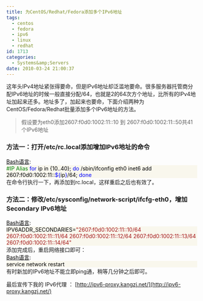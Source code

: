 ```yaml
---
title: 为CentOS/Redhat/Fedora添加多个IPv6地址
tags:
  - centos
  - fedora
  - ipv6
  - linux
  - redhat
id: 1713
categories:
  - Systems&amp;Servers
date: 2010-03-24 21:00:37
---
```


这年头IPv4地址紧张得要命，但是IPv6地址却泛滥地要命。很多服务器托管商分配IPv6地址的时候一般直接分配/64，也就是2的64次方个地址，比所有的IPv4地址加起来还多。地址多了，加起来也要命，下面介绍两种为CentOS/Fedora/Redhat批量添加多个IPv6地址的方法。
> 假设要为eth0添加2607:f0d0:1002:11::10 到 2607:f0d0:1002:11::50共41个IPv6地址
<!--more-->

### 方法一：打开/etc/rc.local添加增加IPv6地址的命令

<div style="background: none repeat scroll 0% 0% #fdfdfd; color: black;"><span style="text-decoration: underline;">Bash语言</span>:</div>
<div class="source" style="font-family: &amp;amp;amp; color: #000000; background-color: #f9f7ed;"><span style="color: #008000;">#IP Alias</span>
<span style="color: #0000ff;">for </span><span style="color: #000000;">ip in </span><span style="color: #000000;">{</span><span style="color: #000000;">10..40</span><span style="color: #000000;">}</span>; <span style="color: #0000ff;">do</span><span style="color: #000000;"> /sbin/ifconfig eth0 inet6 add 2607:f0d0:1002:11::</span><span style="color: #0000ff;">${</span><span style="color: #000000;">ip</span><span style="color: #0000ff;">}</span><span style="color: #000000;">/64; </span><span style="color: #0000ff;">done</span></div>
在命令行执行一下，再添加到rc.local，这样重启之后也有效了。

### 方法二：修改/etc/sysconfig/network-script/ifcfg-eth0，增加Secondary IPv6地址

<div style="background: none repeat scroll 0% 0% #fdfdfd; color: black;"><span style="text-decoration: underline;">Bash语言</span>:</div>
<div class="source" style="font-family: &amp;amp;amp; color: #000000; background-color: #f9f7ed;"><span style="color: #000000;">IPV6ADDR_SECONDARIES</span><span style="color: #000000;">=</span><span style="color: #a31515;">"2607:f0d0:1002:11::10/64 </span>
<span style="color: #a31515;">2607:f0d0:1002:11::11/64 </span>
<span style="color: #a31515;">2607:f0d0:1002:11::12/64 </span>
<span style="color: #a31515;">2607:f0d0:1002:11::13/64 </span>
<span style="color: #a31515;">2607:f0d0:1002:11::14/64"</span></div>
添加完成后，重启网络接口即可：
<div style="background: none repeat scroll 0% 0% #fdfdfd; color: black;"><span style="text-decoration: underline;">Bash语言</span>:</div>
<div class="source" style="font-family: &amp;amp;amp; color: #000000; background-color: #f9f7ed;"><span style="color: #000000;">service network restart</span></div>
有时新加的IPv6地址不能立即ping通，稍等几分钟之后即可。

最后宣传下我的 IPv6代理 ： [http://ipv6-proxy.kangzj.net/](http://ipv6-proxy.kangzj.net/)